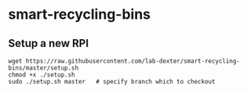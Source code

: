# smart-recycling-bins

## Setup a new RPI

```
wget https://raw.githubusercontent.com/lab-dexter/smart-recycling-bins/master/setup.sh
chmod +x ./setup.sh
sudo ./setup.sh master   # specify branch which to checkout
```
